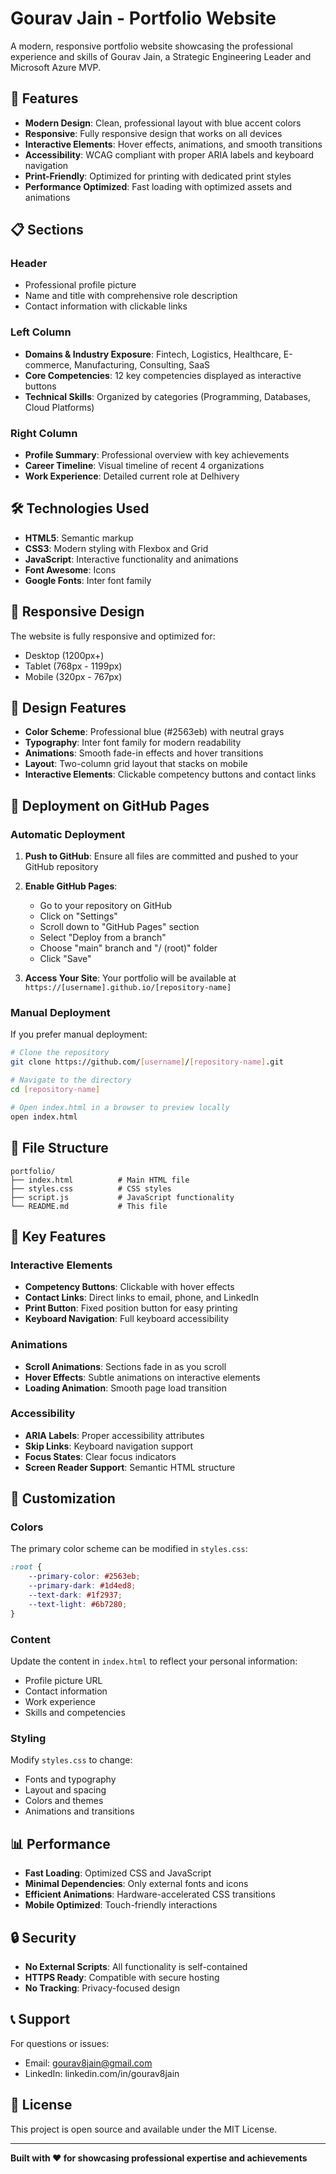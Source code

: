 # Gourav Jain - Portfolio Website

A modern, responsive portfolio website showcasing the professional experience and skills of Gourav Jain, a Strategic Engineering Leader and Microsoft Azure MVP.

## 🚀 Features

- **Modern Design**: Clean, professional layout with blue accent colors
- **Responsive**: Fully responsive design that works on all devices
- **Interactive Elements**: Hover effects, animations, and smooth transitions
- **Accessibility**: WCAG compliant with proper ARIA labels and keyboard navigation
- **Print-Friendly**: Optimized for printing with dedicated print styles
- **Performance Optimized**: Fast loading with optimized assets and animations

## 📋 Sections

### Header
- Professional profile picture
- Name and title with comprehensive role description
- Contact information with clickable links

### Left Column
- **Domains & Industry Exposure**: Fintech, Logistics, Healthcare, E-commerce, Manufacturing, Consulting, SaaS
- **Core Competencies**: 12 key competencies displayed as interactive buttons
- **Technical Skills**: Organized by categories (Programming, Databases, Cloud Platforms)

### Right Column
- **Profile Summary**: Professional overview with key achievements
- **Career Timeline**: Visual timeline of recent 4 organizations
- **Work Experience**: Detailed current role at Delhivery

## 🛠️ Technologies Used

- **HTML5**: Semantic markup
- **CSS3**: Modern styling with Flexbox and Grid
- **JavaScript**: Interactive functionality and animations
- **Font Awesome**: Icons
- **Google Fonts**: Inter font family

## 📱 Responsive Design

The website is fully responsive and optimized for:
- Desktop (1200px+)
- Tablet (768px - 1199px)
- Mobile (320px - 767px)

## 🎨 Design Features

- **Color Scheme**: Professional blue (#2563eb) with neutral grays
- **Typography**: Inter font family for modern readability
- **Animations**: Smooth fade-in effects and hover transitions
- **Layout**: Two-column grid layout that stacks on mobile
- **Interactive Elements**: Clickable competency buttons and contact links

## 🚀 Deployment on GitHub Pages

### Automatic Deployment

1. **Push to GitHub**: Ensure all files are committed and pushed to your GitHub repository
2. **Enable GitHub Pages**:
   - Go to your repository on GitHub
   - Click on "Settings"
   - Scroll down to "GitHub Pages" section
   - Select "Deploy from a branch"
   - Choose "main" branch and "/ (root)" folder
   - Click "Save"

3. **Access Your Site**: Your portfolio will be available at `https://[username].github.io/[repository-name]`

### Manual Deployment

If you prefer manual deployment:

```bash
# Clone the repository
git clone https://github.com/[username]/[repository-name].git

# Navigate to the directory
cd [repository-name]

# Open index.html in a browser to preview locally
open index.html
```

## 📄 File Structure

```
portfolio/
├── index.html          # Main HTML file
├── styles.css          # CSS styles
├── script.js           # JavaScript functionality
└── README.md           # This file
```

## 🎯 Key Features

### Interactive Elements
- **Competency Buttons**: Clickable with hover effects
- **Contact Links**: Direct links to email, phone, and LinkedIn
- **Print Button**: Fixed position button for easy printing
- **Keyboard Navigation**: Full keyboard accessibility

### Animations
- **Scroll Animations**: Sections fade in as you scroll
- **Hover Effects**: Subtle animations on interactive elements
- **Loading Animation**: Smooth page load transition

### Accessibility
- **ARIA Labels**: Proper accessibility attributes
- **Skip Links**: Keyboard navigation support
- **Focus States**: Clear focus indicators
- **Screen Reader Support**: Semantic HTML structure

## 🔧 Customization

### Colors
The primary color scheme can be modified in `styles.css`:
```css
:root {
    --primary-color: #2563eb;
    --primary-dark: #1d4ed8;
    --text-dark: #1f2937;
    --text-light: #6b7280;
}
```

### Content
Update the content in `index.html` to reflect your personal information:
- Profile picture URL
- Contact information
- Work experience
- Skills and competencies

### Styling
Modify `styles.css` to change:
- Fonts and typography
- Layout and spacing
- Colors and themes
- Animations and transitions

## 📊 Performance

- **Fast Loading**: Optimized CSS and JavaScript
- **Minimal Dependencies**: Only external fonts and icons
- **Efficient Animations**: Hardware-accelerated CSS transitions
- **Mobile Optimized**: Touch-friendly interactions

## 🔒 Security

- **No External Scripts**: All functionality is self-contained
- **HTTPS Ready**: Compatible with secure hosting
- **No Tracking**: Privacy-focused design

## 📞 Support

For questions or issues:
- Email: gourav8jain@gmail.com
- LinkedIn: linkedin.com/in/gourav8jain

## 📄 License

This project is open source and available under the MIT License.

---

**Built with ❤️ for showcasing professional expertise and achievements** 